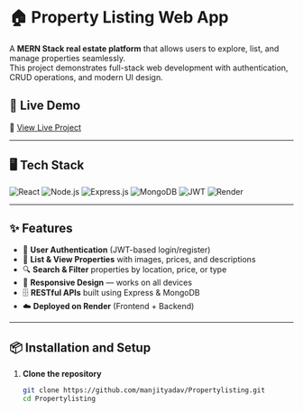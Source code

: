 # 🏠 Property Listing Web App

A **MERN Stack real estate platform** that allows users to explore, list, and manage properties seamlessly.  
This project demonstrates full-stack web development with authentication, CRUD operations, and modern UI design.

## 🚀 Live Demo
🔗 [View Live Project](https://propertylisting-1-mrr7.onrender.com)

---

## 🖥️ Tech Stack

![React](https://img.shields.io/badge/Frontend-React-blue?logo=react)
![Node.js](https://img.shields.io/badge/Backend-Node.js-green?logo=node.js)
![Express.js](https://img.shields.io/badge/Server-Express.js-lightgrey?logo=express)
![MongoDB](https://img.shields.io/badge/Database-MongoDB-green?logo=mongodb)
![JWT](https://img.shields.io/badge/Auth-JWT-orange?logo=jsonwebtokens)
![Render](https://img.shields.io/badge/Deployed%20on-Render-blueviolet?logo=render)

---

## ✨ Features

- 🔐 **User Authentication** (JWT-based login/register)  
- 🏡 **List & View Properties** with images, prices, and descriptions  
- 🔍 **Search & Filter** properties by location, price, or type  
- 🧠 **Responsive Design** — works on all devices  
- 🗄️ **RESTful APIs** built using Express & MongoDB  
- ☁️ **Deployed on Render** (Frontend + Backend)

---

## 📦 Installation and Setup

1. **Clone the repository**
   ```bash
   git clone https://github.com/manjityadav/Propertylisting.git
   cd Propertylisting
